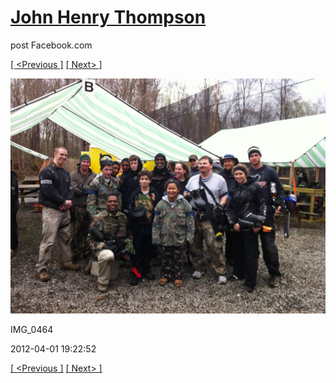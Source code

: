 # [John Henry Thompson](../README.md)
post Facebook.com

[[ <Previous ]](2012-10-12-4.md) [[ Next> ]](2012-04-01-2.md)

[![](../media/2012-04-01/Paintball-14th-B-day-IMG_0464.jpg)](../README.md)

IMG_0464

2012-04-01 19:22:52

[[ <Previous ]](2012-10-12-4.md) [[ Next> ]](2012-04-01-2.md)